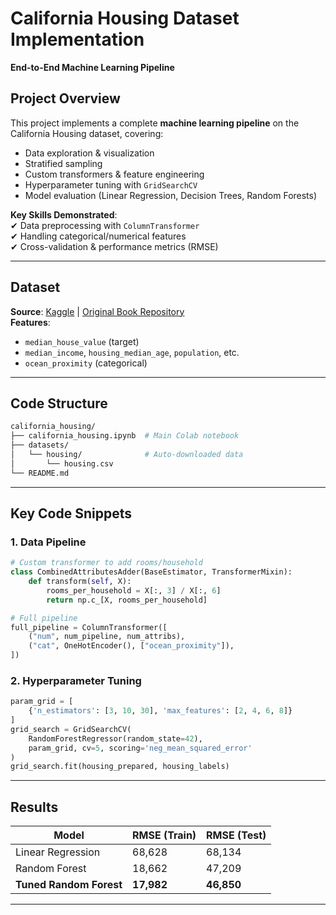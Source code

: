 
# **California Housing Dataset Implementation**  
**End-to-End Machine Learning Pipeline**  

## **Project Overview**  
This project implements a complete **machine learning pipeline** on the California Housing dataset, covering:  
- Data exploration & visualization  
- Stratified sampling  
- Custom transformers & feature engineering  
- Hyperparameter tuning with `GridSearchCV`  
- Model evaluation (Linear Regression, Decision Trees, Random Forests)  

**Key Skills Demonstrated**:  
✔ Data preprocessing with `ColumnTransformer`  
✔ Handling categorical/numerical features  
✔ Cross-validation & performance metrics (RMSE)  

---

## **Dataset**  
**Source**: [Kaggle](https://www.kaggle.com/datasets/camnugent/california-housing-prices) | [Original Book Repository](https://github.com/ageron/handson-ml2)  
**Features**:  
- `median_house_value` (target)  
- `median_income`, `housing_median_age`, `population`, etc.  
- `ocean_proximity` (categorical)  

---

## **Code Structure**  
```bash
california_housing/
├── california_housing.ipynb  # Main Colab notebook
├── datasets/
│   └── housing/              # Auto-downloaded data
│       └── housing.csv
└── README.md
```

---


## **Key Code Snippets**  
### **1. Data Pipeline**  
```python
# Custom transformer to add rooms/household
class CombinedAttributesAdder(BaseEstimator, TransformerMixin):
    def transform(self, X):
        rooms_per_household = X[:, 3] / X[:, 6]
        return np.c_[X, rooms_per_household]

# Full pipeline
full_pipeline = ColumnTransformer([
    ("num", num_pipeline, num_attribs),
    ("cat", OneHotEncoder(), ["ocean_proximity"]),
])
```

### **2. Hyperparameter Tuning**  
```python
param_grid = [
    {'n_estimators': [3, 10, 30], 'max_features': [2, 4, 6, 8]}
]
grid_search = GridSearchCV(
    RandomForestRegressor(random_state=42),
    param_grid, cv=5, scoring='neg_mean_squared_error'
)
grid_search.fit(housing_prepared, housing_labels)
```

---

## **Results**  
| Model               | RMSE (Train) | RMSE (Test) |
|---------------------|-------------|-------------|
| Linear Regression   | 68,628      | 68,134      |
| Random Forest       | 18,662      | 47,209      |
| **Tuned Random Forest** | **17,982** | **46,850**  |


---


